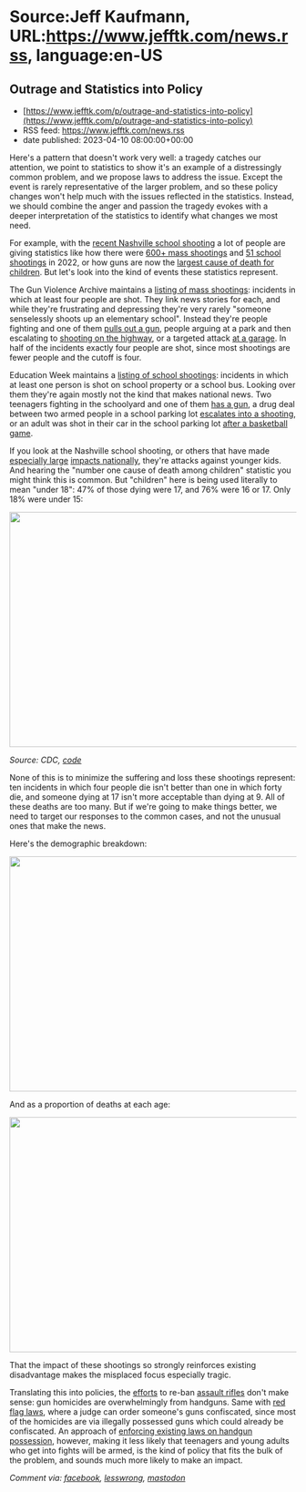 # Source:Jeff Kaufmann, URL:https://www.jefftk.com/news.rss, language:en-US

## Outrage and Statistics into Policy
 - [https://www.jefftk.com/p/outrage-and-statistics-into-policy](https://www.jefftk.com/p/outrage-and-statistics-into-policy)
 - RSS feed: https://www.jefftk.com/news.rss
 - date published: 2023-04-10 08:00:00+00:00

<p><span>

Here's a pattern that doesn't work very well: a tragedy catches our
attention, we point to statistics to show it's an example of a
distressingly common problem, and we propose laws to address the
issue.  Except the event is rarely representative of the larger
problem, and so these policy changes won't help much with the issues
reflected in the statistics.  Instead, we should combine the anger and
passion the tragedy evokes with a deeper interpretation of the
statistics to identify what changes we most need.

</span>

<p>

For example, with the <a href="https://en.wikipedia.org/wiki/2023_Covenant_School_shooting">recent
Nashville school shooting</a> a lot of people are giving statistics
like how there were <a href="https://www.gunviolencearchive.org/past-tolls">600+ mass
shootings</a> and <a href="https://www.edweek.org/leadership/school-shootings-this-year-how-many-and-where/2022/01">51
school shootings</a> in 2022, or how guns are now the <a href="https://www.pewresearch.org/fact-tank/2023/04/06/gun-deaths-among-us-kids-rose-50-percent-in-two-years/">largest
cause of death for children</a>.  But let's look into the kind of
events these statistics represent.

</p>

<p>

The Gun Violence Archive maintains a <a href="https://www.gunviolencearchive.org/reports/mass-shooting">listing
of mass shootings</a>: incidents in which at least four people are
shot.  They link news stories for each, and while they're frustrating
and depressing they're very rarely "someone senselessly shoots up an
elementary school".  Instead they're people fighting and one of them
<a href="https://www.live5news.com/2023/04/08/2-arrests-made-after-iop-beach-shooting-city-council-holds-emergency-meeting/">pulls
out a gun</a>, people arguing at a park and then escalating to <a href="https://www.fox8live.com/2023/04/07/4-shot-including-2-juveniles-i-10-new-orleans-east/">shooting
on the highway</a>, or a targeted attack <a href="https://www.cbsnews.com/philadelphia/news/philadelphia-shooting-kensington-rorer-street/">at
a garage</a>.  In half of the incidents exactly four people are shot,
since most shootings are fewer people and the cutoff is four.

</p>

<p>

Education Week maintains a <a href="https://www.edweek.org/leadership/school-shootings-this-year-how-many-and-where/2022/01">listing
of school shootings</a>: incidents in which at least one person is
shot on school property or a school bus.  Looking over them they're
again mostly not the kind that makes national news.  Two
teenagers fighting in the schoolyard and one of them <a href="http://pgpolice.blogspot.com/2022/12/teenage-suspect-wanted-for-shooting-at.html">has
a gun</a>, a drug deal between two armed people in a school parking
lot <a href="https://www.kalb.com/2022/11/15/2-people-shot-near-camp-livingston-road-ball/">escalates
into a shooting</a>, or an adult was shot in their car in the school
parking lot <a href="https://www.wlbt.com/2022/11/12/hinds-county-deputies-investigate-shooting-parking-lot-after-raymond-high-basketball-game/">after
a basketball game</a>.

</p>

<p>

If you look at the Nashville school shooting, or others that have made
<a href="https://en.wikipedia.org/wiki/Sandy_Hook_Elementary_School_shooting">especially
large</a> <a href="https://en.wikipedia.org/wiki/Robb_Elementary_School_shooting">impacts
nationally</a>, they're attacks against younger kids.  And hearing the
"number one cause of death among children" statistic you might think
this is common.  But "children" here is being used literally to mean
"under 18": 47% of those dying were 17, and 76% were 16 or 17. Only
18% were under 15:

</p>

<p>

<a href="https://www.jefftk.com/firearm-homicide-rate-by-age-big.png"><img class="mobile-fullwidth" height="413" src="https://www.jefftk.com/firearm-homicide-rate-by-age.png" width="550" /><div class="image-vertical-spacer"></div></a>
<i>Source: CDC, <a href="https://github.com/jeffkaufman/firearm-deaths">code</a></i>

</p>

<p>

</p>

<p>

None of this is to minimize the suffering and loss these shootings
represent: ten incidents in which four people die isn't better than
one in which forty die, and someone dying at 17 isn't more acceptable
than dying at 9.  All of these deaths are too many.  But if we're
going to make things better, we need to target our responses to the
common cases, and not the unusual ones that make the news.

</p>

<p>

Here's the demographic breakdown:

</p>

<p>

<a href="https://www.jefftk.com/firearm-homicide-rate-by-age-and-race-and-gender-big.png"><img class="mobile-fullwidth" height="413" src="https://www.jefftk.com/firearm-homicide-rate-by-age-and-race-and-gender.png" width="550" /><div class="image-vertical-spacer"></div></a>

</p>

<p>

And as a proportion of deaths at each age:

</p>

<p>

<a href="https://www.jefftk.com/firearm-homicide-death-fraction-rate-by-age-and-race-and-gender-big.png"><img class="mobile-fullwidth" height="413" src="https://www.jefftk.com/firearm-homicide-death-fraction-rate-by-age-and-race-and-gender.png" width="550" /><div class="image-vertical-spacer"></div></a>

</p>

<p>

That the impact of these shootings so strongly reinforces existing
disadvantage makes the misplaced focus especially tragic.

</p>

<p>

Translating this into policies, the <a href="https://www.theolympian.com/news/politics-government/article274115110.html">efforts</a>
to re-ban <a href="https://joebiden.com/gunsafety/">assault rifles</a>
don't make sense: gun homicides are overwhelmingly from handguns.
Same with <a href="https://en.wikipedia.org/wiki/Red_flag_law">red
flag laws</a>, where a judge can order someone's guns confiscated,
since most of the homicides are via illegally possessed guns which
could already be confiscated.  An approach of <a href="https://www.slowboring.com/p/the-illegally-carried-handguns-are">enforcing
existing laws on handgun possession</a>, however, making it less likely that
teenagers and young adults who get into fights will be armed, is the
kind of policy that fits the bulk of the problem, and sounds much more
likely to make an impact.

  </p>

<p><i>Comment via: <a href="https://www.facebook.com/jefftk/posts/pfbid0Kb9MoFEktp4weZ3FEKkWKoymHA2SDShRszw9bR3ENGVdgdPWaWAr4CRkYDbF24oZl">facebook</a>, <a href="https://lesswrong.com/posts/Cu3SrLfQtCfAPKWEz">lesswrong</a>, <a href="https://mastodon.mit.edu/@jefftk/110174884364403179">mastodon</a></i></p>

